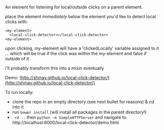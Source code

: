An element for listening for local/outside clicks on a parent element.

place the element *immediately* below the element you'd like to detect local clicks with:

```
<my-element>
  <local-click-detector></local-click-detector>
<my-element>
```

upon clicking, my-element will have a 'clickedLocally' variable assigned to it ... which will be true if the click was within the my-element and false if outside of it

i'll probably transform this into a mixin eventually

Demo: [http://shmay.github.io/local-click-detector/](http://shmay.github.io/local-click-detector/)

To run locally:

* clone the repo in an empty directory (see next bullet for reasons) & cd into it
* run `bower install` (will install all packages in the parent directory!)
* ` cd ..` then `python -m SimpleHTTPServer` and navigate to http://localhost:8000/local-click-detector/demo.html

[1]: https://www.polymer-project.org/
